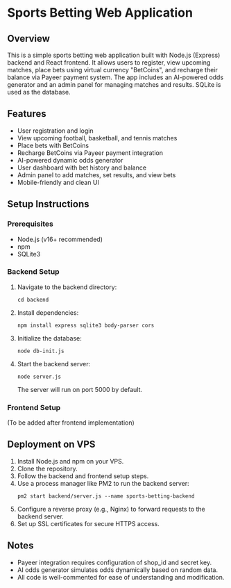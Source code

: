 # Sports Betting Web Application

## Overview
This is a simple sports betting web application built with Node.js (Express) backend and React frontend. It allows users to register, view upcoming matches, place bets using virtual currency "BetCoins", and recharge their balance via Payeer payment system. The app includes an AI-powered odds generator and an admin panel for managing matches and results. SQLite is used as the database.

## Features
- User registration and login
- View upcoming football, basketball, and tennis matches
- Place bets with BetCoins
- Recharge BetCoins via Payeer payment integration
- AI-powered dynamic odds generator
- User dashboard with bet history and balance
- Admin panel to add matches, set results, and view bets
- Mobile-friendly and clean UI

## Setup Instructions

### Prerequisites
- Node.js (v16+ recommended)
- npm
- SQLite3

### Backend Setup
1. Navigate to the backend directory:
   ```
   cd backend
   ```
2. Install dependencies:
   ```
   npm install express sqlite3 body-parser cors
   ```
3. Initialize the database:
   ```
   node db-init.js
   ```
4. Start the backend server:
   ```
   node server.js
   ```
   The server will run on port 5000 by default.

### Frontend Setup
(To be added after frontend implementation)

## Deployment on VPS
1. Install Node.js and npm on your VPS.
2. Clone the repository.
3. Follow the backend and frontend setup steps.
4. Use a process manager like PM2 to run the backend server:
   ```
   pm2 start backend/server.js --name sports-betting-backend
   ```
5. Configure a reverse proxy (e.g., Nginx) to forward requests to the backend server.
6. Set up SSL certificates for secure HTTPS access.

## Notes
- Payeer integration requires configuration of shop_id and secret key.
- AI odds generator simulates odds dynamically based on random data.
- All code is well-commented for ease of understanding and modification.
